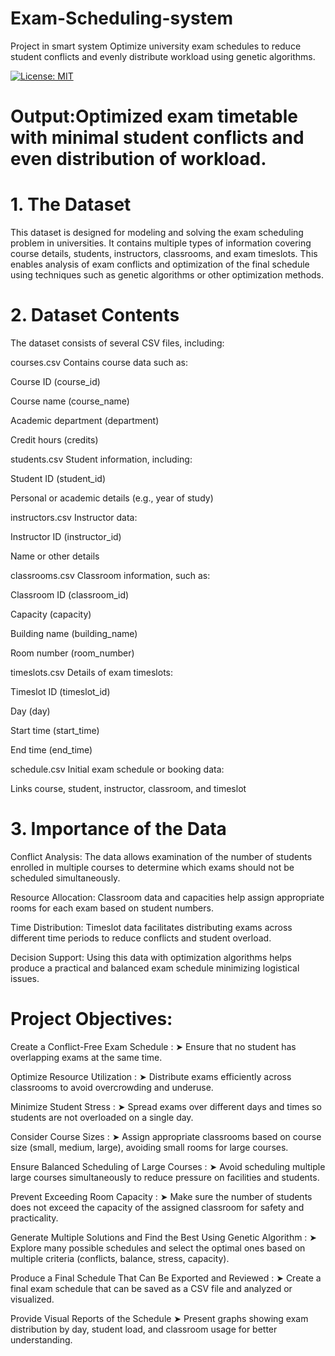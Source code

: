  # Exam-Scheduling-system 
 
 Project in smart system 
Optimize university exam schedules to reduce student conflicts and evenly 
distribute workload using genetic algorithms.



[![License: MIT](https://img.shields.io/badge/License-MIT-green.svg)](./LICENSE)


# Output:Optimized exam timetable with minimal student conflicts and even distribution of workload. 

# 1. The Dataset
This dataset is designed for modeling and solving the exam scheduling problem in universities. It contains multiple types of information covering course details, students, instructors, classrooms, and exam timeslots. This enables analysis of exam conflicts and optimization of the final schedule using techniques such as genetic algorithms or other optimization methods.

# 2. Dataset Contents
The dataset consists of several CSV files, including:

courses.csv
Contains course data such as:

Course ID (course_id)

Course name (course_name)

Academic department (department)

Credit hours (credits)

students.csv
Student information, including:

Student ID (student_id)

Personal or academic details (e.g., year of study)

instructors.csv
Instructor data:

Instructor ID (instructor_id)

Name or other details

classrooms.csv
Classroom information, such as:

Classroom ID (classroom_id)

Capacity (capacity)

Building name (building_name)

Room number (room_number)

timeslots.csv
Details of exam timeslots:

Timeslot ID (timeslot_id)

Day (day)

Start time (start_time)

End time (end_time)

schedule.csv
Initial exam schedule or booking data:

Links course, student, instructor, classroom, and timeslot

 # 3. Importance of the Data
Conflict Analysis:
The data allows examination of the number of students enrolled in multiple courses to determine which exams should not be scheduled simultaneously.

Resource Allocation:
Classroom data and capacities help assign appropriate rooms for each exam based on student numbers.

Time Distribution:
Timeslot data facilitates distributing exams across different time periods to reduce conflicts and student overload.

Decision Support:
Using this data with optimization algorithms helps produce a practical and balanced exam schedule minimizing logistical issues.


  # Project Objectives:
Create a Conflict-Free Exam Schedule : 
➤ Ensure that no student has overlapping exams at the same time.

 Optimize Resource Utilization :
➤ Distribute exams efficiently across classrooms to avoid overcrowding and underuse.

 Minimize Student Stress :
➤ Spread exams over different days and times so students are not overloaded on a single day.

 Consider Course Sizes :
➤ Assign appropriate classrooms based on course size (small, medium, large), avoiding small rooms for large courses.

 Ensure Balanced Scheduling of Large Courses :
➤ Avoid scheduling multiple large courses simultaneously to reduce pressure on facilities and students.

 Prevent Exceeding Room Capacity :
➤ Make sure the number of students does not exceed the capacity of the assigned classroom for safety and practicality.

 Generate Multiple Solutions and Find the Best Using Genetic Algorithm :
➤ Explore many possible schedules and select the optimal ones based on multiple criteria (conflicts, balance, stress, capacity).

Produce a Final Schedule That Can Be Exported and Reviewed :
➤ Create a final exam schedule that can be saved as a CSV file and analyzed or visualized.

Provide Visual Reports of the Schedule
➤ Present graphs showing exam distribution by day, student load, and classroom usage for better understanding.

